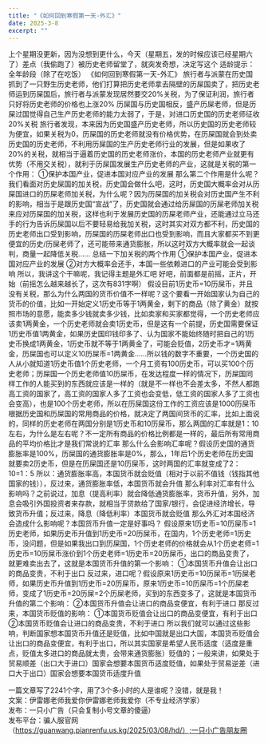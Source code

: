 ```yaml
---
title: "《如何回到寒假第一天-外汇》"
date: 2025-3-8
excerpt: ""
---
```


<p>上个星期没更新，因为没想到更什么，今天（星期五，发的时候应该已经星期六了）差点（我偷跑了）被历史老师留堂了，就突发奇想，决定写这个  
适龄提示：全年龄段（除了在吃饭）  
《如何回到寒假第一天-外汇》  
      旅行者与派蒙在历史国抓到了一只野生历史老师，他们打算把历史老师拿去隔壁的历屎国卖了，把历史老师运到历屎国后，旅行者与派蒙发现居然要交20%关税，为了保证利润，旅行者只好将历史老师的价格也上涨20%  
     历屎国与历史国相反，盛产历屎老师，但是历屎过国觉得自己生产历史老师的能力太弱了，于是，对进口历史国的历史老师征收20%关税  
      旅行者发现，本来因为历史国盛产历史老师，所以历史国的历史老师较为便宜，如果关税为0，历屎国的历史老师就没有价格优势，在历屎国就会到处卖历史国的历史老师，不利用历屎国的生产历史老师行业的发展，但是如果收了20%的关税，就相当于逼着历史国的历史老师涨价，本国的历史老师产业就更有优势（不用交关税），就利于历屎国发展生产历史老师的产业，这就是关税的第一个作用：  
①保护本国产业，促进本国对应产业的发展  
那么第二个作用是什么呢？我们看面对历史屎国的加关税，历史国会做什么吧，这时，历史国大概率会对从历屎国进口的历屎老师加关税，为什么呢？因为历屎国的加关税会对历史国产生不利的影响，相当于是跟历史国“宣战”了，历史国就会通过给历屎国的历屎老师加关税来应对历屎国的加关税，这样也利于发展历史国的历屎老师产业，还能通过立马还手的行为告诉历屎国以后不要轻易给我加关税，这时其实对双方都不利，历史国的历史老师出口受到影响，历屎国的历屎老师出口也受到影响，而且大家都买不到更便宜的历史/历屎老师了，还可能带来通货膨胀，所以这时双方大概率就会一起谈判，商量一起降低关税……  
      总结一下加关税的两个作用  
①保护本国产业，促进本国对应产业的发展  
②对方大概率会还手，本国一些依赖进口的产业可能会受到影响  
      所以，我讲这个干嘛呢，我记得主题是外汇吧  
      好吧，前面都是前摇，正片，开始（前摇怎么越来越长了，这次有831字啊）  
      假设目前1历史币=10历屎币，并且没有关税，那么为什么两国的货币价值不一样呢？这个要看一开始国家认为自己的货币的价值，比如一开始定义1历史币等于1两黄金，剩下的商品（除了黄金）就按照市场的意愿，能卖多少钱就卖多少钱，比如卖家和买家都觉得，一个历史老师应该卖1两黄金，一个历史老师就会卖1历史币，但是这有一个前提，历史国需要保证1历史币值1两黄金，如果历史国印钱印多了、认为国家不能始终随时把自己的1历史币换成1两黄金，1历史币就不等于1两黄金了，可能会贬值，2历史币才=1两黄金，历屎国也可以定义10历屎币=1两黄金……所以钱的数字不重要，一个历史国的人从小就知道1历史币值1个历史老师，一个月工资有100历史币，可以买100个历史老师；历屎国一个历史老师值10历屎币，在发达程度一样的情况下，历屎国同样工作的人能买到的东西就应该是一样的（就是不一样也不会差太多，不然人都跑高工资的国家了，高工资的国家人多了工资也会变低，低工资的国家人多了工资也会变高），也是100个历史老师，所以在历屎国这份工作的工资应该是1000历屎币  
      根据历史国和历屎国的常用商品的价格，就决定了两国间货币的汇率，比如上面说的，同样的历史老师在两国分别是1历史币和10历屎币，那么两国的汇率就是1：10左右，为什么是左右呢？不一定所有商品的价格比例都是一样的，最后所有常用商品的平均价格比才是我们常说的汇率  
      那么什么会影响汇率呢？假设历史国的通货膨胀率是100%，历屎国的通货膨胀率是0%，那么，1年后1个历史老师在历史国就要卖2历史币，但是在历屎国还是10历屎币，这时两国的汇率就变成了2：10=1：5  
      所以：通货膨胀率高，本国货币就会贬值（相对于以前不值钱（钱指其他国家的钱）），反过来，通货膨胀率低，本国货币就会升值  
      那么利率对汇率有什么影响吗？之前说过，加息（提高利率）就会降低通货膨胀率，货币升值，另外，加息会吸引外国投资者来存款，就相当于贷款给了国家/银行，会促进经济增长，导致货币升值；反过来，降息（降低利率）本国货币就会贬值  
      那么外汇对本国经济会造成什么影响呢？本国货币升值一定是好事吗？  
      假设原来1历史币=10历屎币=1历史老师，如果历史币升值到1历史币=20历屎币，在国内，1个历史老师=1历史币，没问题，但是如果我出口到历屎国，1个历史老师的价格就会从1个历史老师=1历史币=10历屎币涨价到1个历史老师=1历史币=20历屎币，出口的商品变贵了，就更难卖出去了，这就是本国货币升值的第一个影响：  
①本国货币升值会让出口的商品变贵，不利于出口  
      反过来，进口呢？假设原来1历史币=10历屎币=1历屎老师，如果历史币升值到1历史币=20历屎币，原来1历史币=10历屎币=1个历屎老师，变成了1历史币=20历屎=2个历屎老师，买到的东西变多了，这就是本国货币升值的第二个影响：  
②本国货币升值会让进口的商品变便宜，有利于进口  
      那反过来，本国货币贬值的影响：  
①本国货币贬值会让出口的商品变便宜，有利于出口  
②本国货币贬值会让进口的商品变贵，不利于进口  
      所以我们就可以通过这些影响，判断国家想本国货币升值还是贬值，比如中国就是出口大国，本国货币贬值会让出口的商品变便宜，有利于出口，所以其实国家是希望人民币适度（适度是重点，贬值太多进口的商品就太贵，会带来通货膨胀）贬值的；一般来讲，如果处于贸易顺差（出口大于进口）国家会想要本国货币适度贬值，如果处于贸易逆差（进口大于出口）国家会想要本国货币适度升值  
  
  
  
一篇文章写了2241个字，用了3个多小时的人是谁呢？没错，就是我！  
文案：伊雷娜老师我爱你伊雷娜老师我爱你（不专业经济学家）  
发布：一只小广告（只会复制小号文章的傻逼）  
发布平台：骗人服官网（https://guanwang.pianrenfu.us.kg/2025/03/08/hd/）;一只小广告朋友圈  

